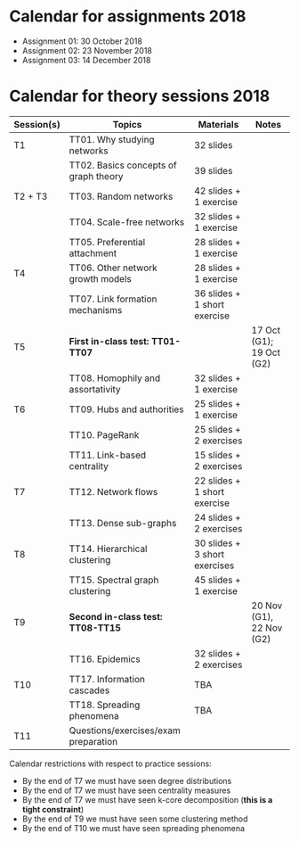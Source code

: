 
# Calendar for assignments 2018

* Assignment 01: 30 October 2018
* Assignment 02: 23 November 2018
* Assignment 03: 14 December 2018

# Calendar for theory sessions 2018

| Session(s)       | Topics                                | Materials                    | Notes |
|------------------|---------------------------------------|------------------------------|-------|
| T1               | TT01. Why studying networks           | 32 slides                    |      |
|                  | TT02. Basics concepts of graph theory | 39 slides                    |      |
| T2 + T3          | TT03. Random networks                 | 42 slides + 1 exercise       |      |
|                  | TT04. Scale-free networks             | 32 slides + 1 exercise       |      |
|                  | TT05. Preferential attachment         | 28 slides + 1 exercise       |      |
| T4               | TT06. Other network growth models     | 28 slides + 1 exercise       |      |
|                  | TT07. Link formation mechanisms       | 36 slides + 1 short exercise |      |
| T5               | **First in-class test: TT01-TT07**    |                              | 17 Oct (G1); 19 Oct (G2) |
|                  | TT08. Homophily and assortativity     | 32 slides + 1 exercise       |      |
| T6               | TT09. Hubs and authorities            | 25 slides + 1 exercise       |      |
|                  | TT10. PageRank                        | 25 slides + 2 exercises      |      |
|                  | TT11. Link-based centrality           | 15 slides + 2 exercises      |      |
| T7               | TT12. Network flows                   | 22 slides + 1 short exercise |      |
|                  | TT13. Dense sub-graphs                | 24 slides + 2 exercises      |      |
| T8               | TT14. Hierarchical clustering         | 30 slides + 3 short exercises|      |
|                  | TT15. Spectral graph clustering       | 45 slides + 1 exercise       |      |
| T9               | **Second in-class test: TT08-TT15**   |                              | 20 Nov (G1), 22 Nov (G2)  |
|                  | TT16. Epidemics                       | 32 slides + 2 exercises      |      |
| T10              | TT17. Information cascades            | TBA                          |      |
|                  | TT18. Spreading phenomena             | TBA                          |      |
| T11              | Questions/exercises/exam preparation  |                              |      |

Calendar restrictions with respect to practice sessions:

* By the end of T7 we must have seen degree distributions
* By the end of T7 we must have seen centrality measures
* By the end of T7 we must have seen k-core decomposition (**this is a tight constraint**)
* By the end of T9 we must have seen some clustering method
* By the end of T10 we must have seen spreading phenomena
